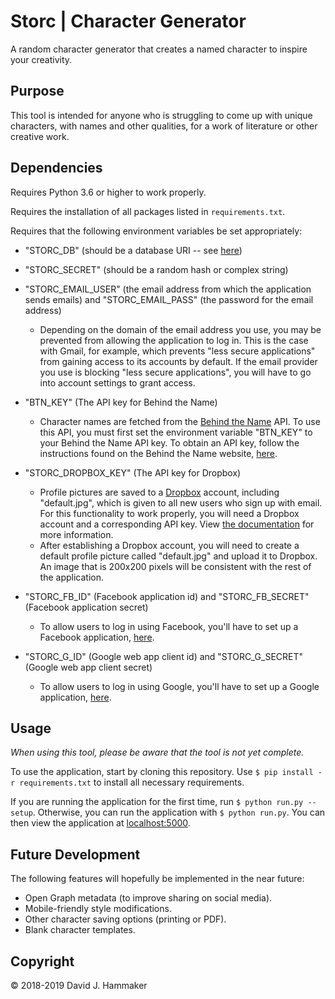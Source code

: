 # Storc | Character Generator

A random character generator that creates a named character to inspire your creativity.

## Purpose

This tool is intended for anyone who is struggling to come up with unique characters, with names and other qualities, for a work of literature or other creative work.

## Dependencies

Requires Python 3.6 or higher to work properly.

Requires the installation of all packages listed in `requirements.txt`.

Requires that the following environment variables be set appropriately:
* "STORC_DB" (should be a database URI -- see [here](http://flask-sqlalchemy.pocoo.org/2.3/quickstart/))
* "STORC_SECRET" (should be a random hash or complex string)


* "STORC_EMAIL_USER" (the email address from which the application sends emails) and "STORC_EMAIL_PASS" (the password for the email address)
    * Depending on the domain of the email address you use, you may be prevented from allowing the application to log in. This is the case with Gmail, for example, which prevents "less secure applications" from gaining access to its accounts by default. If the email provider you use is blocking "less secure applications", you will have to go into account settings to grant access.


* "BTN_KEY" (The API key for Behind the Name)
    * Character names are fetched from the [Behind the Name](https://www.behindthename.com/) API. To use this API, you must first set the environment variable "BTN_KEY" to your Behind the Name API key. To obtain an API key, follow the instructions found on the Behind the Name website, [here](https://www.behindthename.com/api/).


* "STORC_DROPBOX_KEY" (The API key for Dropbox)
    * Profile pictures are saved to a [Dropbox](https://www.dropbox.com) account, including "default.jpg", which is given to all new users who sign up with email. For this functionality to work properly, you will need a Dropbox account and a corresponding API key. View [the documentation](https://dropbox.github.io/dropbox-api-v2-explorer/) for more information.
    * After establishing a Dropbox account, you will need to create a default profile picture called "default.jpg" and upload it to Dropbox. An image that is 200x200 pixels will be consistent with the rest of the application.


* "STORC_FB_ID" (Facebook application id) and "STORC_FB_SECRET" (Facebook application secret)
    * To allow users to log in using Facebook, you'll have to set up a Facebook application, [here](https://developers.facebook.com/apps/).

* "STORC_G_ID" (Google web app client id) and "STORC_G_SECRET" (Google web app client secret)
    * To allow users to log in using Google, you'll have to set up a Google application, [here](https://developers.google.com/identity/sign-in/web/sign-in).

## Usage

_When using this tool, please be aware that the tool is not yet complete._

To use the application, start by cloning this repository. Use `$ pip install -r requirements.txt` to install all necessary requirements.

If you are running the application for the first time, run `$ python run.py --setup`. Otherwise, you can run the application with `$ python run.py`. You can then view the application at [localhost:5000](http://localhost:5000/).

## Future Development

The following features will hopefully be implemented in the near future:
* Open Graph metadata (to improve sharing on social media).
* Mobile-friendly style modifications.
* Other character saving options (printing or PDF).
* Blank character templates.

## Copyright

© 2018-2019 David J. Hammaker
